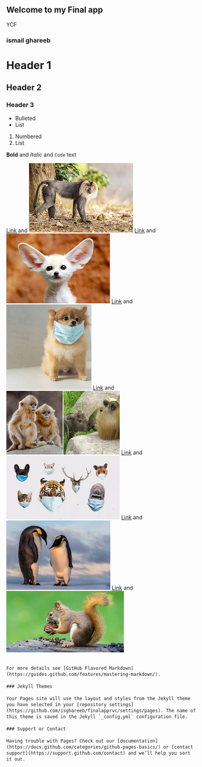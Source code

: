 ## Welcome to my Final app

YCF

### ismail ghareeb


# Header 1
## Header 2
### Header 3

- Bulleted
- List

1. Numbered
2. List

**Bold** and _Italic_ and `Code` text

[Link](url) and ![Image](4.jpeg)
[Link](url) and ![Image](1.jpeg)
[Link](url) and ![Image](2.jpeg)
[Link](url) and ![Image](3.jpeg)
[Link](url) and ![Image](5.jpeg)
[Link](url) and ![Image](6.jpeg)
[Link](url) and ![Image](7.jpeg)



```

For more details see [GitHub Flavored Markdown](https://guides.github.com/features/mastering-markdown/).

### Jekyll Themes

Your Pages site will use the layout and styles from the Jekyll theme you have selected in your [repository settings](https://github.com/isghareeb/finalapprvc/settings/pages). The name of this theme is saved in the Jekyll `_config.yml` configuration file.

### Support or Contact

Having trouble with Pages? Check out our [documentation](https://docs.github.com/categories/github-pages-basics/) or [contact support](https://support.github.com/contact) and we’ll help you sort it out.
